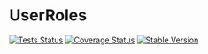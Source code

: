 UserRoles
==============

[![Tests Status](https://github.com/NetCommons3/UserRoles/actions/workflows/tests.yml/badge.svg?branch=master)](https://github.com/NetCommons3/UserRoles/actions/workflows/tests.yml)
[![Coverage Status](https://coveralls.io/repos/NetCommons3/UserRoles/badge.svg?branch=master)](https://coveralls.io/r/NetCommons3/UserRoles?branch=master)
[![Stable Version](https://img.shields.io/packagist/v/netcommons/user-roles.svg?label=stable)](https://packagist.org/packages/netcommons/user-roles)
